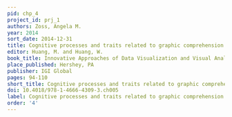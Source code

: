```yaml
---
pid: chp_4
project_id: prj_1
authors: Zoss, Angela M.
year: 2014
sort_date: 2014-12-31
title: Cognitive processes and traits related to graphic comprehension
editor: Huang, M. and Huang, W.
book_title: Innovative Approaches of Data Visualization and Visual Analytics
place_published: Hershey, PA
publisher: IGI Global
pages: 94-110
short_title: Cognitive processes and traits related to graphic comprehension
doi: 10.4018/978-1-4666-4309-3.ch005
label: Cognitive processes and traits related to graphic comprehension
order: '4'
---
```

